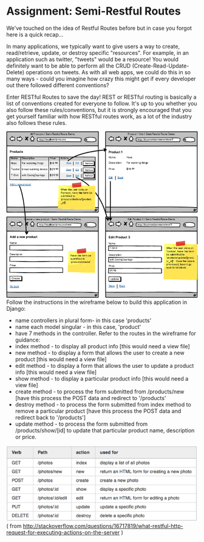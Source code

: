 # Assignment: Semi-Restful Routes


We've touched on the idea of Restful Routes before but in case you forgot here is a quick recap...

In many applications, we typically want to give users a way to create, read/retrieve, update, or destroy specific "resources". For example, in an application such as twitter, "tweets" would be a resource! You would definitely want to be able to perform all the CRUD (Create-Read-Update-Delete) operations on tweets. As with all web apps, we could do this in so many ways - could you imagine how crazy this might get if every developer out there followed different conventions?

Enter RESTful Routes to save the day! REST or RESTful routing is basically a list of conventions created for everyone to follow. It's up to you whether you also follow these rules/conventions, but it is strongly encouraged that you get yourself familiar with how RESTful routes work, as a lot of the industry also follows these rules.

![restful](/restfulRoutes.png "restful route assignment")
Follow the instructions in the wireframe below to build this application in Django:

- name controllers in plural form- in this case 'products'
- name each model singular - in this case, 'product'
- have 7 methods in the controller. Refer to the routes in the wireframe for guidance:
- index method - to display all product info [this would need a view file]
- new method - to display a form that allows the user to create a new product [this would need a view file]
- edit method - to display a form that allows the user to update a product info [this would need a view file]
- show method - to display a particular product info [this would need a view file]
- create method - to process the form submitted from /products/new [have this process the POST data and redirect to '/products'
- destroy method - to process the form submitted from index method to remove a particular product [have this process the POST data and redirect back to '/products']
- update method - to process the form submitted from /products/show/[id] to update that particular product name, description or price.

![routes](/RyM1b.png "routes described")
( from http://stackoverflow.com/questions/16717819/what-restful-http-request-for-executing-actions-on-the-server )
